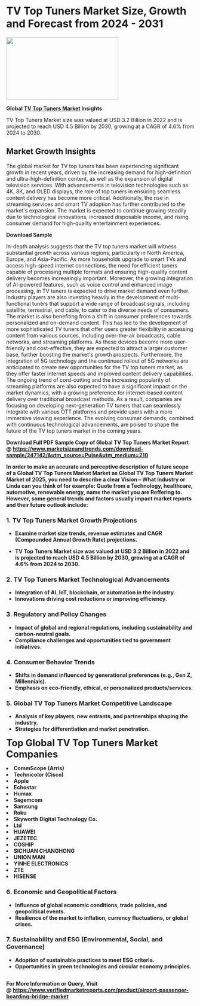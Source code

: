 <H1>TV Top Tuners Market Size, Growth and Forecast from 2024 - 2031</H1><img class="aligncenter size-medium wp-image-584254" src="https://thirdeyenews.in/wp-content/uploads/2024/09/Global-Market-Research-300x168.jpeg" alt="" width="300" height="168" /><p><strong>Global&nbsp;<a href="https://www.marketsizeandtrends.com/download-sample/247142/&amp;utm_source=Pulse&amp;utm_medium=210">TV Top Tuners Market</a> Insights</strong></p><p>TV Top Tuners Market size was valued at USD 3.2 Billion in 2022 and is projected to reach USD 4.5 Billion by 2030, growing at a CAGR of 4.6% from 2024 to 2030.</p><p><h2>Market Growth Insights</h2> <p>The global market for TV top tuners has been experiencing significant growth in recent years, driven by the increasing demand for high-definition and ultra-high-definition content, as well as the expansion of digital television services. With advancements in television technologies such as 4K, 8K, and OLED displays, the role of top tuners in ensuring seamless content delivery has become more critical. Additionally, the rise in streaming services and smart TV adoption has further contributed to the market's expansion. The market is expected to continue growing steadily due to technological innovations, increased disposable income, and rising consumer demand for high-quality entertainment experiences.</p> <p><strong>Download Sample</strong></p> <p>In-depth analysis suggests that the TV top tuners market will witness substantial growth across various regions, particularly in North America, Europe, and Asia-Pacific. As more households upgrade to smart TVs and access high-speed internet connections, the need for efficient tuners capable of processing multiple formats and ensuring high-quality content delivery becomes increasingly important. Moreover, the growing integration of AI-powered features, such as voice control and enhanced image processing, in TV tuners is expected to drive market demand even further. Industry players are also investing heavily in the development of multi-functional tuners that support a wide range of broadcast signals, including satellite, terrestrial, and cable, to cater to the diverse needs of consumers. The market is also benefiting from a shift in consumer preferences towards personalized and on-demand content. This has led to the development of more sophisticated TV tuners that offer users greater flexibility in accessing content from various sources, including over-the-air broadcasts, cable networks, and streaming platforms. As these devices become more user-friendly and cost-effective, they are expected to attract a larger customer base, further boosting the market's growth prospects. Furthermore, the integration of 5G technology and the continued rollout of 5G networks are anticipated to create new opportunities for the TV top tuners market, as they offer faster internet speeds and improved content delivery capabilities. The ongoing trend of cord-cutting and the increasing popularity of streaming platforms are also expected to have a significant impact on the market dynamics, with a growing preference for internet-based content delivery over traditional broadcast methods. As a result, companies are focusing on developing next-generation TV tuners that can seamlessly integrate with various OTT platforms and provide users with a more immersive viewing experience. The evolving consumer demands, combined with continuous technological advancements, are poised to shape the future of the TV top tuners market in the coming years.</p> <p><strong></p><p><span class=""><strong>Download Full PDF Sample Copy of Global TV Top Tuners Market Report</strong> @ <a href="https://www.marketsizeandtrends.com/download-sample/247142/&amp;utm_source=Pulse&amp;utm_medium=210" target="_blank">https://www.marketsizeandtrends.com/download-sample/247142/&amp;utm_source=Pulse&amp;utm_medium=210</a></span></p><p>In order to make an accurate and perceptive description of future scope of a Global&nbsp;TV Top Tuners Market Market as Global&nbsp;TV Top Tuners Market Market of 2025, you need to describe a clear Vision &ndash; What Industry or Linda can you think of for example: Quote from a Technology, healthcare, automotive, renewable energy, name the market you are Reffering to. However, some general trends and factors usually impact market reports and their future outlook include:</p><h3>1.&nbsp;<strong>TV Top Tuners Market Growth Projections</strong></h3><ul><li>Examine market size trends, revenue estimates and CAGR (Compounded Annual Growth Rate) projections.</li><li><p>TV Top Tuners Market size was valued at USD 3.2 Billion in 2022 and is projected to reach USD 4.5 Billion by 2030, growing at a CAGR of 4.6% from 2024 to 2030.</p></li></ul><h3>2.&nbsp;<strong>TV Top Tuners Market Technological Advancements</strong></h3><ul><li>Integration of AI, IoT, blockchain, or automation in the industry.</li><li>Innovations driving cost reductions or improving efficiency.</li></ul><h3>3.&nbsp;<strong>Regulatory and Policy Changes</strong></h3><ul><li>Impact of global and regional regulations, including sustainability and carbon-neutral goals.</li><li>Compliance challenges and opportunities tied to government initiatives.</li></ul><h3>4.&nbsp;<strong>Consumer Behavior Trends</strong></h3><ul><li>Shifts in demand influenced by generational preferences (e.g., Gen Z, Millennials).</li><li>Emphasis on eco-friendly, ethical, or personalized products/services.</li></ul><h3>5.&nbsp;<strong>Global TV Top Tuners Market Competitive Landscape</strong></h3><ul><li>Analysis of key players, new entrants, and partnerships shaping the industry.</li><li>Strategies for differentiation and market penetration.</li></ul><p data-pm-slice="1 1 []"><span style="color: inherit; font-family: inherit; font-size: 25px;">Top Global TV Top Tuners Market Companies</span></p><div class="" data-test-id=""><p><li>CommScope (Arris)</li><li> Technicolor (Cisco)</li><li> Apple</li><li> Echostar</li><li> Humax</li><li> Sagemcom</li><li> Samsung</li><li> Roku</li><li> Skyworth Digital Technology Co.</li><li>Ltd</li><li> HUAWEI</li><li> JEZETEC</li><li> COSHIP</li><li> SICHUAN CHANGHONG</li><li> UNION MAN</li><li> YINHE ELECTRONICS</li><li> ZTE</li><li> HISENSE</li></p></div><h3>6.&nbsp;<strong>Economic and Geopolitical Factors</strong></h3><ul><li>Influence of global economic conditions, trade policies, and geopolitical events.</li><li>Resilience of the market to inflation, currency fluctuations, or global crises.</li></ul><h3>7.&nbsp;<strong>Sustainability and ESG (Environmental, Social, and Governance)</strong></h3><ul><li>Adoption of sustainable practices to meet ESG criteria.</li><li>Opportunities in green technologies and circular economy principles.</li></ul><h2><strong style="font-size: 14px;">For More Information or Query, Visit @&nbsp;</strong><a style="background-color: #ffffff; font-size: 14px;" href="https://www.marketsizeandtrends.com/report/tv-top-tuners-market/" target="_blank">https://www.verifiedmarketreports.com/product/airport-passenger-boarding-bridge-market</a></h2>
